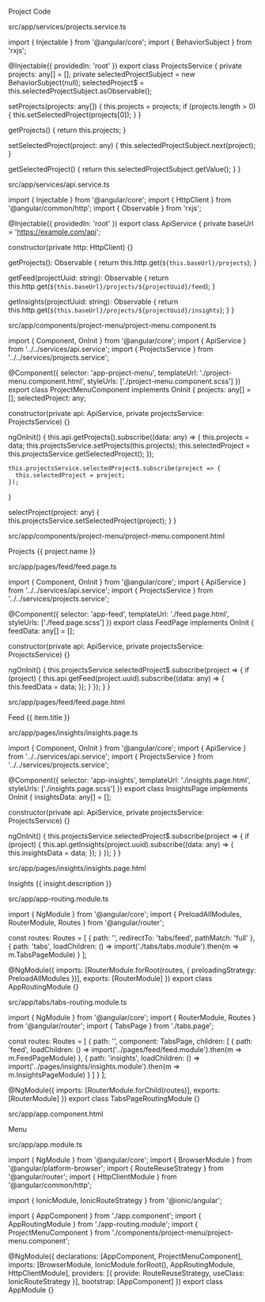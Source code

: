 Project Code

src/app/services/projects.service.ts

import { Injectable } from '@angular/core';
import { BehaviorSubject } from 'rxjs';

@Injectable({ providedIn: 'root' })
export class ProjectsService {
  private projects: any[] = [];
  private selectedProjectSubject = new BehaviorSubject<any>(null);
  selectedProject$ = this.selectedProjectSubject.asObservable();

  setProjects(projects: any[]) {
    this.projects = projects;
    if (projects.length > 0) {
      this.setSelectedProject(projects[0]);
    }
  }

  getProjects() {
    return this.projects;
  }

  setSelectedProject(project: any) {
    this.selectedProjectSubject.next(project);
  }

  getSelectedProject() {
    return this.selectedProjectSubject.getValue();
  }
}

src/app/services/api.service.ts

import { Injectable } from '@angular/core';
import { HttpClient } from '@angular/common/http';
import { Observable } from 'rxjs';

@Injectable({ providedIn: 'root' })
export class ApiService {
  private baseUrl = 'https://example.com/api';

  constructor(private http: HttpClient) {}

  getProjects(): Observable<any> {
    return this.http.get(`${this.baseUrl}/projects`);
  }

  getFeed(projectUuid: string): Observable<any> {
    return this.http.get(`${this.baseUrl}/projects/${projectUuid}/feed`);
  }

  getInsights(projectUuid: string): Observable<any> {
    return this.http.get(`${this.baseUrl}/projects/${projectUuid}/insights`);
  }
}

src/app/components/project-menu/project-menu.component.ts

import { Component, OnInit } from '@angular/core';
import { ApiService } from '../../services/api.service';
import { ProjectsService } from '../../services/projects.service';

@Component({
  selector: 'app-project-menu',
  templateUrl: './project-menu.component.html',
  styleUrls: ['./project-menu.component.scss']
})
export class ProjectMenuComponent implements OnInit {
  projects: any[] = [];
  selectedProject: any;

  constructor(private api: ApiService, private projectsService: ProjectsService) {}

  ngOnInit() {
    this.api.getProjects().subscribe((data: any) => {
      this.projects = data;
      this.projectsService.setProjects(this.projects);
      this.selectedProject = this.projectsService.getSelectedProject();
    });

    this.projectsService.selectedProject$.subscribe(project => {
      this.selectedProject = project;
    });
  }

  selectProject(project: any) {
    this.projectsService.setSelectedProject(project);
  }
}

src/app/components/project-menu/project-menu.component.html

<ion-list>
  <ion-list-header>Projects</ion-list-header>
  <ion-item *ngFor="let project of projects" (click)="selectProject(project)" [color]="selectedProject?.uuid === project.uuid ? 'primary' : ''">
    {{ project.name }}
  </ion-item>
</ion-list>

src/app/pages/feed/feed.page.ts

import { Component, OnInit } from '@angular/core';
import { ApiService } from '../../services/api.service';
import { ProjectsService } from '../../services/projects.service';

@Component({
  selector: 'app-feed',
  templateUrl: './feed.page.html',
  styleUrls: ['./feed.page.scss']
})
export class FeedPage implements OnInit {
  feedData: any[] = [];

  constructor(private api: ApiService, private projectsService: ProjectsService) {}

  ngOnInit() {
    this.projectsService.selectedProject$.subscribe(project => {
      if (project) {
        this.api.getFeed(project.uuid).subscribe((data: any) => {
          this.feedData = data;
        });
      }
    });
  }
}

src/app/pages/feed/feed.page.html

<ion-header>
  <ion-toolbar>
    <ion-title>Feed</ion-title>
  </ion-toolbar>
</ion-header>

<ion-content>
  <ion-list>
    <ion-item *ngFor="let item of feedData">
      {{ item.title }}
    </ion-item>
  </ion-list>
</ion-content>

src/app/pages/insights/insights.page.ts

import { Component, OnInit } from '@angular/core';
import { ApiService } from '../../services/api.service';
import { ProjectsService } from '../../services/projects.service';

@Component({
  selector: 'app-insights',
  templateUrl: './insights.page.html',
  styleUrls: ['./insights.page.scss']
})
export class InsightsPage implements OnInit {
  insightsData: any[] = [];

  constructor(private api: ApiService, private projectsService: ProjectsService) {}

  ngOnInit() {
    this.projectsService.selectedProject$.subscribe(project => {
      if (project) {
        this.api.getInsights(project.uuid).subscribe((data: any) => {
          this.insightsData = data;
        });
      }
    });
  }
}

src/app/pages/insights/insights.page.html

<ion-header>
  <ion-toolbar>
    <ion-title>Insights</ion-title>
  </ion-toolbar>
</ion-header>

<ion-content>
  <ion-list>
    <ion-item *ngFor="let insight of insightsData">
      {{ insight.description }}
    </ion-item>
  </ion-list>
</ion-content>

src/app/app-routing.module.ts

import { NgModule } from '@angular/core';
import { PreloadAllModules, RouterModule, Routes } from '@angular/router';

const routes: Routes = [
  {
    path: '',
    redirectTo: 'tabs/feed',
    pathMatch: 'full'
  },
  {
    path: 'tabs',
    loadChildren: () => import('./tabs/tabs.module').then(m => m.TabsPageModule)
  }
];

@NgModule({
  imports: [RouterModule.forRoot(routes, { preloadingStrategy: PreloadAllModules })],
  exports: [RouterModule]
})
export class AppRoutingModule {}

src/app/tabs/tabs-routing.module.ts

import { NgModule } from '@angular/core';
import { RouterModule, Routes } from '@angular/router';
import { TabsPage } from './tabs.page';

const routes: Routes = [
  {
    path: '',
    component: TabsPage,
    children: [
      {
        path: 'feed',
        loadChildren: () => import('../pages/feed/feed.module').then(m => m.FeedPageModule)
      },
      {
        path: 'insights',
        loadChildren: () => import('../pages/insights/insights.module').then(m => m.InsightsPageModule)
      }
    ]
  }
];

@NgModule({
  imports: [RouterModule.forChild(routes)],
  exports: [RouterModule]
})
export class TabsPageRoutingModule {}

src/app/app.component.html

<ion-app>
  <ion-menu contentId="main-content">
    <ion-header>
      <ion-toolbar>
        <ion-title>Menu</ion-title>
      </ion-toolbar>
    </ion-header>
    <ion-content>
      <app-project-menu></app-project-menu>
    </ion-content>
  </ion-menu>

  <div class="ion-page" id="main-content">
    <ion-router-outlet></ion-router-outlet>
  </div>
</ion-app>

src/app/app.module.ts

import { NgModule } from '@angular/core';
import { BrowserModule } from '@angular/platform-browser';
import { RouteReuseStrategy } from '@angular/router';
import { HttpClientModule } from '@angular/common/http';

import { IonicModule, IonicRouteStrategy } from '@ionic/angular';

import { AppComponent } from './app.component';
import { AppRoutingModule } from './app-routing.module';
import { ProjectMenuComponent } from './components/project-menu/project-menu.component';

@NgModule({
  declarations: [AppComponent, ProjectMenuComponent],
  imports: [BrowserModule, IonicModule.forRoot(), AppRoutingModule, HttpClientModule],
  providers: [{ provide: RouteReuseStrategy, useClass: IonicRouteStrategy }],
  bootstrap: [AppComponent]
})
export class AppModule {}

